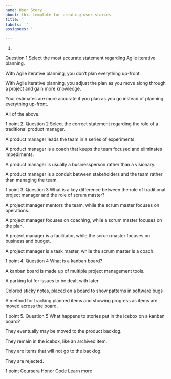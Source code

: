```yaml
---
name: User Story
about: this template for creating user stories
title: ''
labels: ''
assignees: ''

---
```


1.
Question 1
Select the most accurate statement regarding Agile iterative planning.


With Agile iterative planning, you don’t plan everything up-front.



With Agile iterative planning, you adjust the plan as you move along through a project and gain more knowledge.



Your estimates are more accurate if you plan as you go instead of planning everything up-front. 



All of the above.


1 point
2.
Question 2
Select the correct statement regarding the role of a traditional product manager.


A product manager leads the team in a series of experiments.



A product manager is a coach that keeps the team focused and eliminates impediments.



A product manager is usually a businessperson rather than a visionary.



A product manager is a conduit between stakeholders and the team rather than managing the team.


1 point
3.
Question 3
What is a key difference between the role of traditional project manager and the role of scrum master?


A project manager mentors the team, while the scrum master focuses on operations.



A project manager focuses on coaching, while a scrum master focuses on the plan.



A project manager is a facilitator, while the scrum master focuses on business and budget.



 A project manager is a task master, while the scrum master is a coach.


1 point
4.
Question 4
What is a kanban board?


A kanban board is made up of multiple project management tools.



A parking lot for issues to be dealt with later



Colored sticky notes, placed on a board to show patterns in software bugs



A method for tracking planned items and showing progress as items are moved across the board.


1 point
5.
Question 5
What happens to stories put in the icebox on a kanban board?


They eventually may be moved to the product backlog.



They remain in the icebox, like an archived item.



They are items that will not go to the backlog.



They are rejected.


1 point
Coursera Honor Code  Learn more
